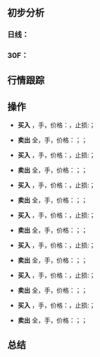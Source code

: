 # 
## 初步分析
### 日线：
  
### 30F：
  
## 行情跟踪
  
## 操作
  - **买入**  ，手，价格：，止损:； 
  - **卖出** 全，手，价格：；；

  - **买入**  ，手，价格：，止损:； 
  - **卖出** 全，手，价格：；；

  - **买入**  ，手，价格：，止损:； 
  - **卖出** 全，手，价格：；；

  - **买入**  ，手，价格：，止损:； 
  - **卖出** 全，手，价格：；；

  - **买入**  ，手，价格：，止损:； 
  - **卖出** 全，手，价格：；；

  - **买入**  ，手，价格：，止损:； 
  - **卖出** 全，手，价格：；；

  - **买入**  ，手，价格：，止损:； 
  - **卖出** 全，手，价格：；；

## 总结
  